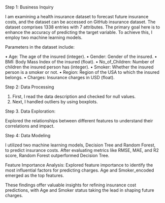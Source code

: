 Step 1: Business Inquiry

I am examining a health insurance dataset to forecast future insurance costs, and the dataset can be accessed on GitHub insurance dataset.
The dataset comprises 1338 entries with 7 attributes. The primary goal here is to enhance the accuracy of predicting the target variable. To achieve this, I employ two machine learning models.

Parameters in the dataset include:

•	Age: The age of the insured (integer).
•	Gender: Gender of the insured.
•	BMI: Body Mass Index of the insured (float).
•	No_of_Children: Number of children the insured person has (integer).
•	Smoker: Whether the insured person is a smoker or not.
•	Region: Region of the USA to which the insured belongs.
•	Charges: Insurance charges in USD (float).


Step 2: Data Processing

1.	First, I read the data description and checked for null values.
2.	Next, I handled outliers by using boxplots.

Step 3.	Data Exploration:
   
Explored the relationships between different features to understand their correlations and impact.

Step 4: Data Modeling

I utilized two machine learning models, Decision Tree and Random Forest, to predict insurance costs. 
After evaluating metrics like RMSE, MAE, and R2 score, Random Forest outperformed Decision Tree.

Feature Importance Analysis: Explored feature importance to identify the most influential factors for predicting charges. Age and Smoker_encoded emerged as the top features.

These findings offer valuable insights for refining insurance cost predictions, with Age and Smoker status taking the lead in shaping future charges.
